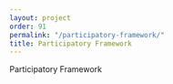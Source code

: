 ```yaml
---
layout: project
order: 91
permalink: "/participatory-framework/"
title: Participatory Framework
---
```


Participatory Framework
